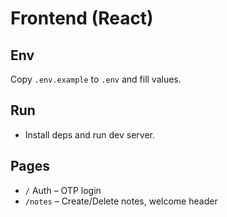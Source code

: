 # Frontend (React)

## Env
Copy `.env.example` to `.env` and fill values.

## Run
- Install deps and run dev server.

## Pages
- `/` Auth – OTP login
- `/notes` – Create/Delete notes, welcome header
